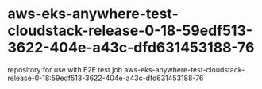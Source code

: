 # aws-eks-anywhere-test-cloudstack-release-0-18-59edf513-3622-404e-a43c-dfd631453188-76
repository for use with E2E test job aws-eks-anywhere-test-cloudstack-release-0-18:59edf513-3622-404e-a43c-dfd631453188-76
